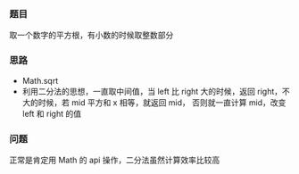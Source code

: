 ### 题目
取一个数字的平方根，有小数的时候取整数部分

### 思路
- Math.sqrt
- 利用二分法的思想，一直取中间值，当 left 比 right 大的时候，返回 right，不大的时候，若 mid 平方和 x 相等，就返回 mid， 否则就一直计算 mid，改变 left 和 right 的值

### 问题
正常是肯定用 Math 的 api 操作，二分法虽然计算效率比较高